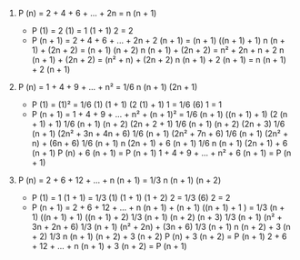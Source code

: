  1. P (n) = 2 + 4 + 6 + ... + 2n = n (n + 1)
	- P (1) = 2 (1) = 1 (1 + 1)
	2      =      2
	- P (n + 1) = 2 + 4 + 6 + ... + 2n + 2 (n + 1) = (n + 1) ((n + 1) + 1)
	n (n + 1) + (2n + 2) = (n + 1) (n + 2)
	n (n + 1) + (2n + 2) = n² + 2n + n + 2
	n (n + 1) + (2n + 2) = (n² + n) + (2n + 2)
	n (n + 1) + 2 (n + 1)  = n (n + 1) + 2 (n + 1)
	
2. P (n) = 1 + 4 + 9 + ... + n² = 1/6 n (n + 1) (2n + 1)
	- P (1) = (1)² = 1/6 (1) (1 + 1) (2 (1) + 1)
	1 = 1/6 (6)
	1 = 1
	- P (n + 1) = 1 + 4 + 9 + ... + n² + (n + 1)² = 1/6 (n + 1) ((n + 1) + 1) (2 (n + 1) + 1)
	1/6 (n + 1) (n + 2) (2n + 2 + 1)
	1/6 (n + 1) (n + 2) (2n + 3)
	1/6 (n + 1) (2n² + 3n + 4n + 6)
	1/6 (n + 1) (2n² + 7n + 6)
	1/6 (n + 1) (2n² + n) + (6n + 6)
	1/6 (n + 1) n (2n + 1) + 6 (n + 1)
	1/6 n (n + 1) (2n + 1) + 6 (n + 1)
	P (n) + 6 (n + 1)  = P (n + 1)
	1 + 4 + 9 + ... + n² + 6 (n + 1) = P (n + 1)

3. P (n) = 2 + 6 + 12 + ... + n (n + 1) = 1/3 n (n + 1) (n + 2)
	- P (1) = 1 (1 + 1) =  1/3 (1) (1 + 1) (1 + 2)
	2 = 1/3 (6)
	2 = 2
	- P (n + 1) = 2 + 6 + 12 + ... + n (n + 1) + (n + 1) ((n + 1) + 1 ) = 1/3 (n + 1) ((n + 1) + 1) ((n + 1) + 2)
	1/3 (n + 1) (n + 2) (n + 3)
	1/3 (n + 1) (n² + 3n + 2n + 6)
	1/3 (n + 1) (n² + 2n) + (3n + 6)
	1/3 (n + 1) n (n + 2) + 3 (n + 2)
	1/3 n (n + 1) (n + 2) + 3 (n + 2)
	P (n) + 3 (n + 2) = P (n + 1)
	2 + 6 + 12 + ... + n (n + 1) + 3 (n + 2) = P (n + 1)